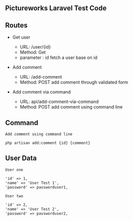## Pictureworks Laravel Test Code

## Routes

 * Get user
    - URL: /user/{id}
    - Method: Get
    - parameter : id
    fetch a user base on id

 * Add comment
    - URL: /add-comment
    - Method: POST
    add comment through validated form

 * Add comment via command
    - URL: api/add-comment-via-command
    - Method: POST
    add comment using command line

## Command

    Add comment using command line

    php artisan add:comment {id} {comment}

## User Data
    
    User one

    'id' => 1,
    'name' => 'User Test 1',
    'password' => passworduser1,

    User two

    'id' => 2,
    'name' => 'User Test 2',
    'password' => passworduser2,


